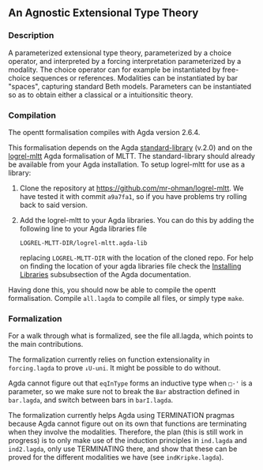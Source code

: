 ## An Agnostic Extensional Type Theory

### Description

A parameterized extensional type theory, parameterized by a choice
operator, and interpreted by a forcing interpretation parameterized by
a modality. The choice operator can for example be instantiated by
free-choice sequences or references. Modalities can be instantiated by
bar "spaces", capturing standard Beth models. Parameters can be
instantiated so as to obtain either a classical or a intuitionsitic
theory.

### Compilation

The opentt formalisation compiles with Agda version 2.6.4.

This formalisation depends on the
Agda [standard-library](https://github.com/agda/agda-stdlib) (v.2.0) and on the
[logrel-mltt](https://github.com/mr-ohman/logrel-mltt) Agda formalisation of
MLTT. The standard-library should already be
available from your Agda installation. To setup
logrel-mltt for use as a library:

1. Clone the repository at <https://github.com/mr-ohman/logrel-mltt>. We have
   tested it with commit `a9a7fa1`, so if you have problems try rolling back to
   said version.

2. Add the logrel-mltt to your Agda libraries. You can do this by adding the
   following line to your Agda libraries file
   ```
   LOGREL-MLTT-DIR/logrel-mltt.agda-lib
   ```
   replacing `LOGREL-MLTT-DIR` with the location of the cloned repo. For help on
   finding the location of your agda libraries file check the [Installing
   Libraries](https://my-agda.readthedocs.io/en/latest/tools/package-system.html#installing-libraries)
   subsubsection of the Agda documentation.

Having done this, you should now be able to compile the opentt formalisation.
Compile `all.lagda` to compile all files, or simply type `make`.

### Formalization

For a walk through what is formalized, see the file all.lagda, which
points to the main contributions.

The formalization currently relies on function extensionality in
`forcing.lagda` to prove `↓U-uni`. It might be possible to do without.

Agda cannot figure out that `eqInType` forms an inductive type when
`□·'` is a parameter, so we make sure not to break the `Bar`
abstraction defined in `bar.lagda`, and switch between bars in
`barI.lagda`.

The formalization currently helps Agda using TERMINATION pragmas
because Agda cannot figure out on its own that functions are
terminating when they involve the modalities. Therefore, the plan
(this is still work in progress) is to only make use of the induction
principles in `ind.lagda` and `ind2.lagda`, only use TERMINATING
there, and show that these can be proved for the different modalities
we have (see `indKripke.lagda`).
